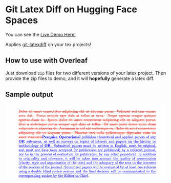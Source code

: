 # Git Latex Diff on Hugging Face Spaces

You can see the [Live Demo Here!](https://huggingface.co/spaces/taesiri/LatexDiff)

Applies [git-latexdiff](https://gitlab.com/git-latexdiff/git-latexdiff) on your tex projects!

## How to use with Overleaf

Just download `zip` files for two different versions of your latex project. Then provide the zip files to demo, and it will **hopefully** generate a latex diff.

## Sample output

![](images/Sample.png)

